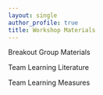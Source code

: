 ```yaml
---
layout: single
author_profile: true
title: Workshop Materials
---
```


Breakout Group Materials


Team Learning Literature 


Team Learning Measures 